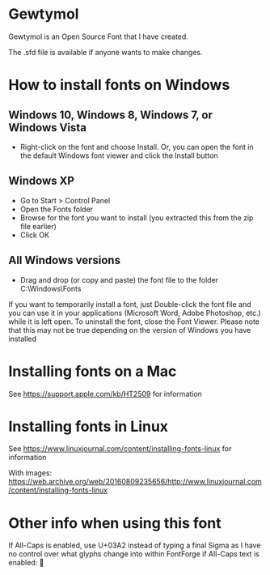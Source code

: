# Gewtymol
Gewtymol is an Open Source Font that I have created.

The .sfd file is available if anyone wants to make changes.

# How to install fonts on Windows
## Windows 10, Windows 8, Windows 7, or Windows Vista
- Right-click on the font and choose Install. Or, you can open the font in the default Windows font viewer and click the Install button

## Windows XP
- Go to Start > Control Panel
- Open the Fonts folder
- Browse for the font you want to install (you extracted this from the zip file earlier)
- Click OK

## All Windows versions
- Drag and drop (or copy and paste) the font file to the folder C:\Windows\Fonts

If you want to temporarily install a font, just Double-click the font file and you can use it in your applications (Microsoft Word, Adobe Photoshop, etc.) while it is left open. To uninstall the font, close the Font Viewer. Please note that this may not be true depending on the version of Windows you have installed

# Installing fonts on a Mac
See https://support.apple.com/kb/HT2509 for information

# Installing fonts in Linux
See https://www.linuxjournal.com/content/installing-fonts-linux for information

With images: https://web.archive.org/web/20160809235656/http://www.linuxjournal.com/content/installing-fonts-linux

# Other info when using this font
If All-Caps is enabled, use U+03A2 instead of typing a final Sigma as I have no control over what glyphs change into within FontForge if All-Caps text is enabled: ΢
